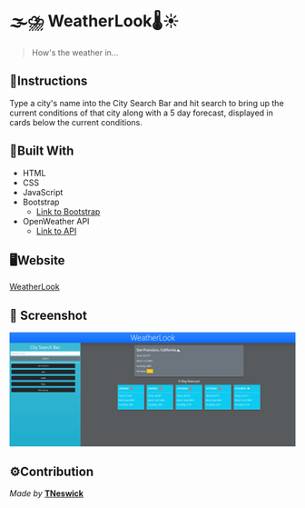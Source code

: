 # 🌫⛈ WeatherLook🌡☀
>How's the weather in...

## 📃Instructions
Type a city's name into the City Search Bar and hit search to bring up the current conditions of that city along with a 5 day forecast, displayed in cards below the current conditions.

## 🔨Built With
- HTML
- CSS
- JavaScript
- Bootstrap
    - [Link to Bootstrap](https://getbootstrap.com/)
- OpenWeather API
    - [Link to API](https://openweathermap.org/api/)

## 🖥Website
[WeatherLook](https://tneswick.github.io/WeatherLook/)

## 📸 Screenshot
![Screenshot of WeatherLook](./assets/images/Screenshot.png)

## ⚙Contribution
*Made by* **[TNeswick](https://github.com/Tneswick/)**